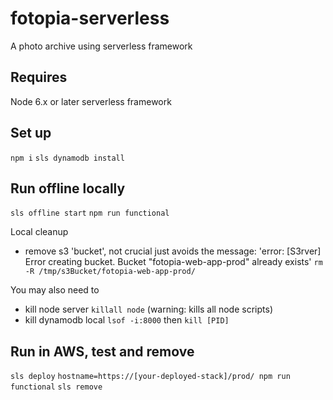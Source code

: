 # fotopia-serverless
A photo archive using serverless framework

## Requires
Node 6.x or later
serverless framework

## Set up
`npm i`
`sls dynamodb install`

## Run offline locally
`sls offline start`
`npm run functional`

Local cleanup 
- remove s3 'bucket', not crucial just avoids the message:
'error: [S3rver] Error creating bucket. Bucket "fotopia-web-app-prod" already exists'
`rm -R /tmp/s3Bucket/fotopia-web-app-prod/`

You may also need to 
- kill node server `killall node` (warning: kills all node scripts)
- kill dynamodb local `lsof -i:8000` then `kill [PID]`


## Run in AWS, test and remove
`sls deploy`
`hostname=https://[your-deployed-stack]/prod/ npm run functional`
`sls remove`